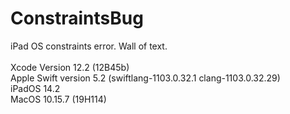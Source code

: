 # ConstraintsBug
iPad OS constraints error. Wall of text.<br>
<br>
Xcode Version 12.2 (12B45b)<br>
Apple Swift version 5.2 (swiftlang-1103.0.32.1 clang-1103.0.32.29)<br>
iPadOS 14.2<br>
MacOS 10.15.7 (19H114)<br>
